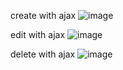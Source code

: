 create with ajax
![image](https://github.com/mohamedmagdy233/curd-with-ajax/assets/97023312/e1299f15-4d2d-4966-a6d8-0422207d62c5)

edit with ajax 
![image](https://github.com/mohamedmagdy233/curd-with-ajax/assets/97023312/e1083fa3-9bbc-4fc9-b81a-cc9954bc3a6d)

delete with ajax
![image](https://github.com/mohamedmagdy233/curd-with-ajax/assets/97023312/8f27ba5d-0ac1-4ed1-88c7-059870cabaf5)


